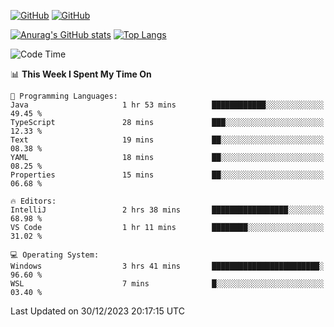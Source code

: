 [![GitHub](https://img.shields.io/github/followers/sharpxk?style=social)](https://github.com/sharpxk) [![GitHub](https://img.shields.io/github/stars/sharpxk?style=social)](https://github.com/sharpxk)

[![Anurag's GitHub stats](https://github-readme-stats-git-masterrstaa-rickstaa.vercel.app/api?username=sharpxk&hide=contribs,prs,issues&show_icons=true&theme=tokyonight)](https://github.com/anuraghazra/github-readme-stats)
[![Top Langs](https://github-readme-stats-git-masterrstaa-rickstaa.vercel.app/api/top-langs/?username=sharpxk&layout=compact&theme=tokyonight)](https://github.com/anuraghazra/github-readme-stats)

<!--START_SECTION:waka-->
![Code Time](http://img.shields.io/badge/Code%20Time-402%20hrs%2025%20mins-blue)

📊 **This Week I Spent My Time On** 

```text
💬 Programming Languages: 
Java                     1 hr 53 mins        ████████████░░░░░░░░░░░░░   49.45 % 
TypeScript               28 mins             ███░░░░░░░░░░░░░░░░░░░░░░   12.33 % 
Text                     19 mins             ██░░░░░░░░░░░░░░░░░░░░░░░   08.38 % 
YAML                     18 mins             ██░░░░░░░░░░░░░░░░░░░░░░░   08.25 % 
Properties               15 mins             ██░░░░░░░░░░░░░░░░░░░░░░░   06.68 % 

🔥 Editors: 
IntelliJ                 2 hrs 38 mins       █████████████████░░░░░░░░   68.98 % 
VS Code                  1 hr 11 mins        ████████░░░░░░░░░░░░░░░░░   31.02 % 

💻 Operating System: 
Windows                  3 hrs 41 mins       ████████████████████████░   96.60 % 
WSL                      7 mins              █░░░░░░░░░░░░░░░░░░░░░░░░   03.40 % 
```


 Last Updated on 30/12/2023 20:17:15 UTC
<!--END_SECTION:waka-->
